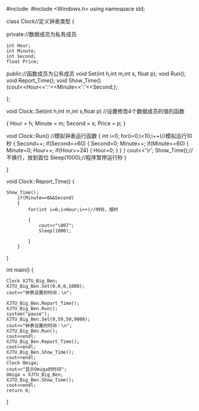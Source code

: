 #include<iostream>·
#include <Windows.h>
using namespace std;



class Clock//定义钟表类型
{

private://数据成员为私有成员

	int Hour;
	int Minute;
	int Second;
	float Price;

public://函数成员为公有成员
	void Set(int h,int m,int s, float p);
	void Run();
	void Report_Time();
	void Show_Time(){cout<<Hour<<':'<<Minute<<':'<<Second;};

};

void Clock::Set(int h,int m,int s,float p) //设置修改4个数据成员的值的函数

{
	Hour = h;
	Minute = m;
	Second = s;
	Price = p;
}


void Clock::Run() //模拟钟表运行函数
{
   int i=0;
   for(i=0;i<10;i++)//模拟运行10秒
   {
	   Second++;
	   if(Second==60)
	   {
		   Second=0;
		   Minute++;
           if(Minute==60)
		   {
			   Minute=0;
			   Hour++;
			   if(Hour==24)
			   {
				   Hour=0;
			   }
		   }
	   }
	   cout<<'\r';
	   Show_Time();//不换行，放到首位
       Sleep(1000);//程序暂停运行秒
   }

} 

void Clock::Report_Time()
{

	Show_Time();
		if(Minute==0&&Second)
		{
			for(int i=0;i<Hour;i++)//响铃，报时

			{
				cout<<"\007";
				Sleep(1000);
			
			}
		}
}

int main()
{

	Clock XJTU_Big_Ben;
    XJTU_Big_Ben.Set(0,0,0,1000);
	cout<<"钟表设置的时间：\n";
    
	XJTU_Big_Ben.Report_Time();
	XJTU_Big_Ben.Run();
	system("pause");
	XJTU_Big_Ben.Set(9,59,50,9000);
    cout<<"钟表设置的时间：\n";
	XJTU_Big_Ben.Run();
    cout<<endl;
	XJTU_Big_Ben.Report_Time();
	cout<<endl;
    XJTU_Big_Ben.Show_Time();
    cout<<endl;
	Clock Omiga;
	cout<<"显示Omiga的时间";
    Omiga = XJTU_Big_Ben;
    XJTU_Big_Ben.Show_Time();
    cout<<endl;
	return 0;
}

